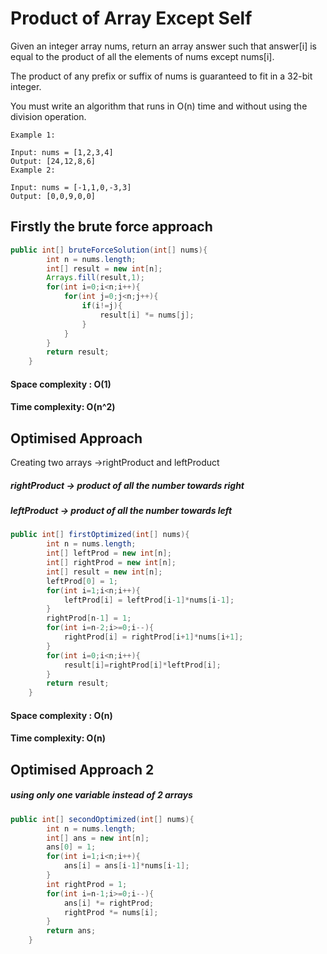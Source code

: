 
# Product of Array Except Self

Given an integer array nums, return an array answer such that answer[i] is equal to the product of all the elements of nums except nums[i].

The product of any prefix or suffix of nums is guaranteed to fit in a 32-bit integer.

You must write an algorithm that runs in O(n) time and without using the division operation.

```
Example 1:

Input: nums = [1,2,3,4]
Output: [24,12,8,6]
Example 2:

Input: nums = [-1,1,0,-3,3]
Output: [0,0,9,0,0]
```

## Firstly the brute force approach

```java
public int[] bruteForceSolution(int[] nums){
        int n = nums.length;
        int[] result = new int[n];
        Arrays.fill(result,1);
        for(int i=0;i<n;i++){
            for(int j=0;j<n;j++){
                if(i!=j){
                    result[i] *= nums[j];
                }
            }
        }
        return result;
    }
```

#### Space complexity : O(1)
#### Time complexity: O(n^2)

## Optimised Approach

Creating two arrays ->rightProduct and leftProduct

##### rightProduct -> product of all the number towards right 
##### leftProduct -> product of all the number towards left


```java
public int[] firstOptimized(int[] nums){
        int n = nums.length;
        int[] leftProd = new int[n];
        int[] rightProd = new int[n];
        int[] result = new int[n];
        leftProd[0] = 1;
        for(int i=1;i<n;i++){
            leftProd[i] = leftProd[i-1]*nums[i-1];
        }
        rightProd[n-1] = 1;
        for(int i=n-2;i>=0;i--){
            rightProd[i] = rightProd[i+1]*nums[i+1];
        }
        for(int i=0;i<n;i++){
            result[i]=rightProd[i]*leftProd[i];
        }
        return result;
    }
```
#### Space complexity : O(n)
#### Time complexity: O(n)
## Optimised Approach 2
##### using only one variable instead of 2 arrays

```java
public int[] secondOptimized(int[] nums){
        int n = nums.length;
        int[] ans = new int[n];
        ans[0] = 1;
        for(int i=1;i<n;i++){
            ans[i] = ans[i-1]*nums[i-1];
        }
        int rightProd = 1;
        for(int i=n-1;i>=0;i--){
            ans[i] *= rightProd;
            rightProd *= nums[i];
        }
        return ans;
    }
```

